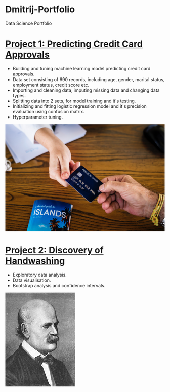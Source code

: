 # Dmitrij-Portfolio
Data Science Portfolio

# [Project 1: Predicting Credit Card Approvals](https://github.com/Cinda85/Dmitrij-Portfolio/blob/main/Predicting%20Credit%20Card%20Approvals.ipynb)

 - Building and tuning machine learning model predicting credit card approvals.
 - Data set consisting of 690 records, including age, gender, marital status, employment status, credit score etc.
 - Importing and cleaning data, imputing missing data and changing data types.
 - Splitting data into 2 sets, for model training and it's testing.
 - Initializing and fitting logistic regression model and it's precision evaluation using confusion matrix.
 - Hyperparameter tuning.

![](https://github.com/Cinda85/Dmitrij-Portfolio/blob/main/credit_card.jpg)

# [Project 2: Discovery of Handwashing](https://github.com/Cinda85/Dmitrij-Portfolio/blob/main/Discovery%20of%20Handwashing.ipynb)
- Exploratory data analysis.
- Data visualisation.
- Bootstrap analysis and confidence intervals.

![](https://github.com/Cinda85/Dmitrij-Portfolio/blob/main/220px-Ignaz_Semmelweis_1860.jpg)
